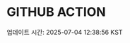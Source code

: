 # GITHUB ACTION
  <!-- START_UPDATED_TIME -->
  업데이트 시간: 2025-07-04 12:38:56 KST
  <!-- END_UPDATED_TIME -->
